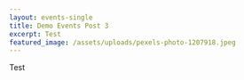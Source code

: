 ```yaml
---
layout: events-single
title: Demo Events Post 3
excerpt: Test
featured_image: /assets/uploads/pexels-photo-1207918.jpeg
---
```

Test